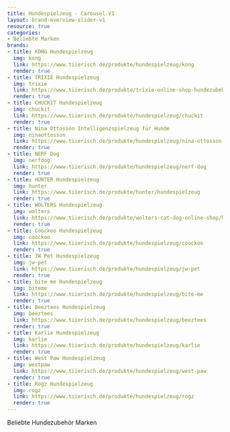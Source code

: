 ```yaml
---
title: Hundespielzeug - Carousel-V1
layout: brand-overview-slider-v1
resource: true
categories:
- Beliebte Marken
brands:
- title: KONG Hundespielzeug
  img: kong
  link: https://www.tiierisch.de/produkte/hundespielzeug/kong
  render: true
- title: TRIXIE Hundespielzeug
  img: trixie
  link: https://www.tiierisch.de/produkte/trixie-online-shop-hundezubehoer/hundespielzeug
  render: true
- title: CHUCKIT Hundespielzeug
  img: chuckit
  link: https://www.tiierisch.de/produkte/hundespielzeug/chuckit
  render: true
- title: Nina Ottosson Intelligenzspielzeug für Hunde
  img: ninaottosson
  link: https://www.tiierisch.de/produkte/hundespielzeug/nina-ottosson
  render: true
- title: NERF Dog
  img: nerfdog
  link: https://www.tiierisch.de/produkte/hundespielzeug/nerf-dog
  render: true
- title: HUNTER Hundespielzeug
  img: hunter
  link: https://www.tiierisch.de/produkte/hunter/hundespielzeug
  render: true
- title: WOLTERS Hundespielzeug
  img: wolters
  link: https://www.tiierisch.de/produkte/wolters-cat-dog-online-shop/hundespielzeug
  render: true
- title: Coockoo Hundespielzeug
  img: coockoo
  link: https://www.tiierisch.de/produkte/hundespielzeug/coockoo
  render: true
- title: JW Pet Hundespielzeug
  img: jw-pet
  link: https://www.tiierisch.de/produkte/hundespielzeug/jw-pet
  render: true
- title: bite me Hundespielzeug
  img: biteme
  link: https://www.tiierisch.de/produkte/hundespielzeug/bite-me
  render: true
- title: Beeztees Hundespielzeug
  img: beeztees
  link: https://www.tiierisch.de/produkte/hundespielzeug/beeztees
  render: true
- title: Karlie Hundespielzeug
  img: karlie
  link: https://www.tiierisch.de/produkte/hundespielzeug/karlie
  render: true
- title: West Paw Hundespielzeug
  img: westpaw
  link: https://www.tiierisch.de/produkte/hundespielzeug/west-paw
  render: true
- title: Rogz Hundespielzeug
  img: rogz
  link: https://www.tiierisch.de/produkte/hundespielzeug/rogz
  render: true
---
```


Beliebte Hundezubehör Marken
